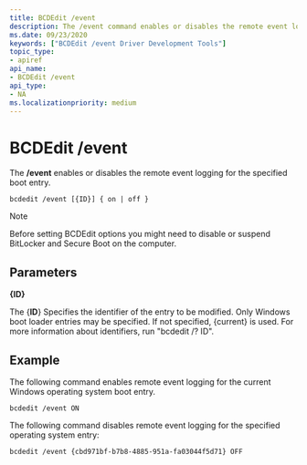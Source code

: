 ```yaml
---
title: BCDEdit /event
description: The /event command enables or disables the remote event logging for the specified boot entry.
ms.date: 09/23/2020
keywords: ["BCDEdit /event Driver Development Tools"]
topic_type:
- apiref
api_name:
- BCDEdit /event
api_type:
- NA
ms.localizationpriority: medium
---
```


# BCDEdit /event


The **/event** enables or disables the remote event logging for the specified boot entry.

``` syntax
bcdedit /event [{ID}] { on | off }
```

> [!NOTE]
> Before setting BCDEdit options you might need to disable or suspend BitLocker and Secure Boot on the computer.

## Parameters

<strong>{ID}</strong>

The {**ID**} Specifies the identifier of the entry to be modified.  Only  Windows boot loader entries may be specified.  If not
specified, {current} is used. For more information about identifiers, run "bcdedit /? ID".

## Example

The following command enables remote event logging for the current Windows operating system boot entry.

``` syntax
bcdedit /event ON
```

The following command disables remote event logging for the specified operating
system entry:

```syntax
bcdedit /event {cbd971bf-b7b8-4885-951a-fa03044f5d71} OFF
```
